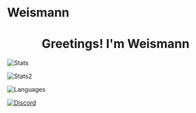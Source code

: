 # Weismann

<h1 align="center">Greetings! I'm Weismann</h1>
<p> <img alt="Stats" src="https://github-readme-stats-mu-cyan-36.vercel.app/api?username=WeismannS&count_private=true&show_icons=true&show_icons=true&theme=dracula" /> </p>
<p> <img alt="Stats2" src="https://github-readme-streak-stats.herokuapp.com/?user=WeismannS&theme=dracula" /> </p>
<p> <img alt="Languages" src="https://github-readme-stats-mu-cyan-36.vercel.app/api/top-langs/?username=WeismannS&layout=compact&langs_count=10&show_icons=true&theme=dracula" /> </p>
<a href="https://discord.com/users/432158415528394762"><img src="https://lanyard.cnrad.dev/api/432158415528394762?borderRadius=20px&bg=00000000" alt="Discord" /></a>
